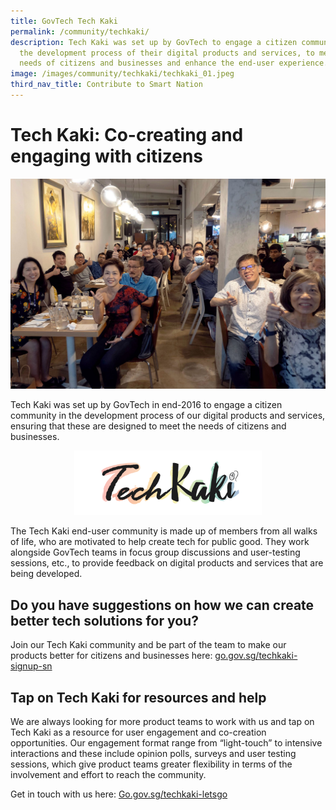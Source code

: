 ```yaml
---
title: GovTech Tech Kaki
permalink: /community/techkaki/
description: Tech Kaki was set up by GovTech to engage a citizen community in
  the development process of their digital products and services, to meet the
  needs of citizens and businesses and enhance the end-user experience.
image: /images/community/techkaki/techkaki_01.jpeg
third_nav_title: Contribute to Smart Nation
---
```

# Tech Kaki: Co-creating and engaging with citizens
![Tech Kaki](/images/community/techkaki/techkaki_01.jpeg)

Tech Kaki was set up by GovTech in end-2016 to engage a citizen community in the development process of our digital products and services, ensuring that these are designed to meet the needs of citizens and businesses. 

<div style="width:100%;display:flex;justify-content:center;"><div style="width:300px;"><img src="/images/community/techkaki/techkaki_logo.png" alt="SCOPE"></div></div>

The Tech Kaki end-user community is made up of members from all walks of life, who are motivated to help create tech for public good. They work alongside GovTech teams in focus group discussions and user-testing sessions, etc., to provide feedback on digital products and services that are being developed.

## Do you have suggestions on how we can create better tech solutions for you?

Join our Tech Kaki community and be part of the team to make our products better for citizens and businesses here:&nbsp;[go.gov.sg/techkaki-signup-sn](http://go.gov.sg/techkaki-signup-sn)

## Tap on Tech Kaki for resources and help

We are always looking for more product teams to work with us and tap on Tech Kaki as a resource for user engagement and co-creation opportunities. Our engagement format range from “light-touch” to intensive interactions and these include opinion polls, surveys and user testing sessions, which give product teams greater flexibility in terms of the involvement and effort to reach the community. 

Get in touch with us here:&nbsp;[Go.gov.sg/techkaki-letsgo](http://go.gov.sg/techkaki-letsgo)